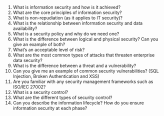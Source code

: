 1.	What is information security and how is it achieved?
2.	What are the core principles of information security?
3.	What is non-repudiation (as it applies to IT security)?
4.	What is the relationship between information security and data availability?
5.	What is a security policy and why do we need one?
6.	What is the difference between logical and physical security? Can you give an example of both?
7.	What’s an acceptable level of risk?
8.	What are the most common types of attacks that threaten enterprise data security?
9.  What is the difference between a threat and a vulnerability?
10.	Can you give me an example of common security vulnerabilities? (SQL Injection, Broken Authentication and XSS)
11.	Are you familiar with any security management frameworks such as ISO/IEC 27002?
12.	What is a security control?
13.	What are the different types of security control?
14.	Can you describe the information lifecycle? How do you ensure information security at each phase?
